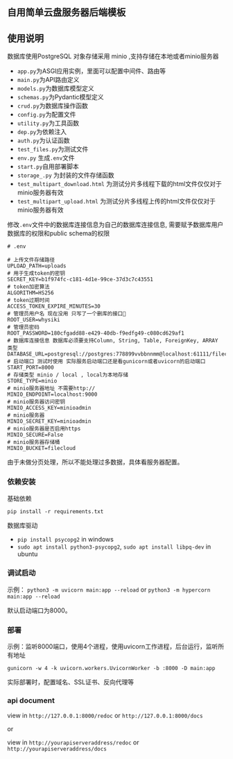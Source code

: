 
## 自用简单云盘服务器后端模板

## 使用说明

数据库使用PostgreSQL 对象存储采用 minio ,支持存储在本地或者minio服务器

- `app.py`为ASGI应用实例，里面可以配置中间件、路由等
- `main.py`为API路由定义
- `models.py`为数据库模型定义
- `schemas.py`为Pydantic模型定义
- `crud.py`为数据库操作函数
- `config.py`为配置文件
- `utility.py`为工具函数
- `dep.py`为依赖注入
- `auth.py`为认证函数
- `test_files.py`为测试文件
- `env.py` 生成`.env`文件
- `start.py`自用部署脚本
- `storage_.py` 为封装的文件存储函数
- `test_multipart_download.html` 为测试分片多线程下载的html文件仅仅对于minio服务器有效
- `test_multipart_upload.html` 为测试分片多线程上传的html文件仅仅对于minio服务器有效


修改`.env`文件中的数据库连接信息为自己的数据库连接信息, 需要赋予数据库用户数据库的权限和public schema的权限

```shell
# .env

# 上传文件存储路径
UPLOAD_PATH=uploads 
# 用于生成token的密钥
SECRET_KEY=b1f974fc-c181-4d1e-99ce-37d3c7c43551 
# token加密算法
ALGORITHM=HS256
# token过期时间
ACCESS_TOKEN_EXPIRE_MINUTES=30
# 管理员用户名 现在没用 只写了一个删库的接口🥲
ROOT_USER=whysiki
# 管理员密码
ROOT_PASSWORD=180cfgadd88-e429-40db-f9edfg49-c080cd629af1 
# 数据库连接信息 数据库必须要支持Column, String, Table, ForeignKey, ARRAY 类型
DATABASE_URL=postgresql://postgres:778899vvbbnnmm@localhost:61111/filecloud
# 启动端口 测试时使用 实际服务启动端口还是看gunicorn或者uvicorn的启动端口
START_PORT=8000
# 存储类型 minio / local , local为本地存储
STORE_TYPE=minio
# minio服务器地址 不需要http://
MINIO_ENDPOINT=localhost:9000
# minio服务器访问密钥
MINIO_ACCESS_KEY=minioadmin
# minio服务器
MINIO_SECRET_KEY=minioadmin
# minio服务器是否启用https
MINIO_SECURE=False
# minio服务器存储桶
MINIO_BUCKET=filecloud
```

由于未做分页处理，所以不能处理过多数据，具体看服务器配置。


### 依赖安装

基础依赖

`pip install -r requirements.txt`

数据库驱动

- `pip install psycopg2` in windows
- `sudo apt install python3-psycopg2`, `sudo apt install libpq-dev` in ubuntu


### 调试启动

示例：
`python3 -m uvicorn main:app --reload`
or
`python3 -m hypercorn main:app --reload`

默认启动端口为8000。


### 部署

示例：监听8000端口，使用4个进程，使用uvicorn工作进程，后台运行，监听所有地址

`gunicorn -w 4 -k uvicorn.workers.UvicornWorker -b :8000 -D main:app`

实际部署时，配置域名、SSL证书、反向代理等

### api document 

view in `http://127.0.0.1:8000/redoc` or `http://127.0.0.1:8000/docs`

or

view in `http://yourapiserveraddress/redoc` or `http://yourapiserveraddress/docs`